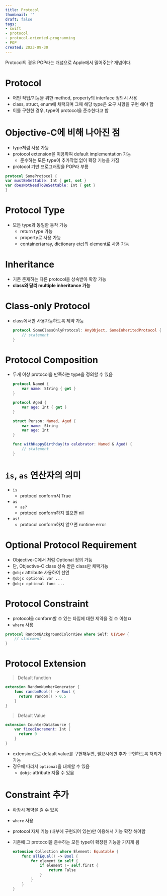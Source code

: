 ```yaml
---
title: Protocol
thumbnail: ''
draft: false
tags:
- swift
- protocol
- protocol-oriented-programming
- POP
created: 2023-09-30
---
```


Protocol의 경우 POP라는 개념으로 Apple에서 밀어주는? 개념이다. 

# Protocol

* 어떤 작업/기능을 위한 method, property의 interface 정의시 사용
* class, struct, enum에 채택되며 그때 해당 type은 요구 사항을 구현 해야 함
* 이를 구현한 경우, type이 protocol을 준수한다고 함

# Objective-C에 비해 나아진 점

* type처럼 사용 가능
* protocol extension을 이용하여 default implementation 가능
  * 준수하는 모든 type이 추가작업 없이 확장 기능을 가짐
* protocol 기반 프로그래밍을 POP라 부름

````swift
protocol SomeProtocol {
var mustBeSettable: Int { get, set }
var doesNotNeedToBeSettable: Int { get }
}
````

# Protocol Type

* 모든 type과 동일한 동작 가능
  * return type 가능
  * property로 사용 가능
  * container(array, dictionary etc)의 element로 사용 가능

# Inheritance

* 기존 존재하는 다른 protocol을 상속받아 확장 가능
* **class와 달리 multiple inheritance 가능**

# Class-only Protocol

* class에서만 사용가능하도록 제약 가능
  ````swift
  protocol SomeClassOnlyProtocol: AnyObject, SomeInheritedProtocol {
      // statement
  }
  ````

# Protocol Composition

* 두개 이상 protocol을 만족하는 type을 정의할 수 있음
  ````swift
  protocol Named {
      var name: String { get }
  }
  
  protocol Aged {
      var age: Int { get }
  }
  
  struct Person: Named, Aged {
      var name: String
      var age: Int
  }
  
  func withHappyBirthday(to celebrator: Named & Aged) {
      // statement
  }
  ````

# `is`, `as` 연산자의 의미

* `is`
  * protocol conform시 True
* `as`
  * `as?`
  * protocol conform하지 않으면 nil
* `as!`
  * protocol conform하지 않으면 runtime error

# Optional Protocol Requirement

* Objective-C에서 처럼 Optional 정의 가능
* 단, Objective-C class 상속 받은 class만 채택가능
* `@objc` attribute 사용하여 선언
* `@objc optional var ...`
* `@objc optional func ...`

# Protocol Constraint

* protocol을 conform할 수 있는 타입에 대한 제약을 걸 수 이씅ㅁ
* `where` 사용

````swift
protocol RandomBAckgroundColorView where Self: UIView {
	// statement
}
````

# Protocol Extension

 > 
 > Default function

````swift
extension RandomNumberGenerator {
	func randomBool() -> Bool {
	  return random() > 0.5
	}
}
````

 > 
 > Default Value

````swift
extension CounterDataSource {
	var fixedIncrement: Int {
	  return 0
	}
}
````

* extension으로 default value를 구현해두면, 필요시에만 추가 구현하도록 처리가 가능
* 경우에 따라서 `optional`을 대체할 수 있음
  * `@objc` attribute 지울 수 있음

# Constraint 추가

* 확장시 제약을 걸 수 있음

* `where` 사용

* protocol 자체 기능 (내부에 구현되어 있는)만 이용해서 기능 확장 해야함

* 기존에 그 protocol을 준수하는 모든 type이 확장된 기능을 가지게 됨
  
  ````swift
  extension Collection where Element: Equatable {
      func allEqual() -> Bool {
    	  for element in self {
    		  if element != self.first {
    			  return False
    		  }
    	  }
      }
  }
  ````
